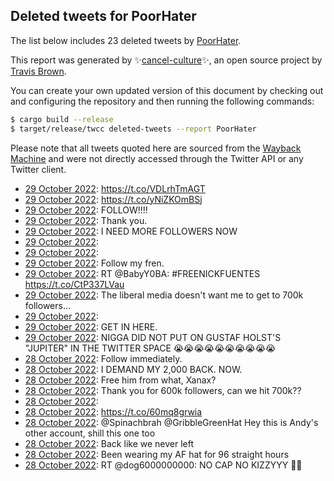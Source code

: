 ## Deleted tweets for PoorHater

The list below includes 23 deleted tweets by
[PoorHater](https://twitter.com/PoorHater).



This report was generated by ✨[cancel-culture](https://github.com/travisbrown/cancel-culture)✨,
an open source project by [Travis Brown](https://twitter.com/travisbrown).

You can create your own updated version of this document by checking out and configuring the
repository and then running the following commands:

```bash
$ cargo build --release
$ target/release/twcc deleted-tweets --report PoorHater
```

Please note that all tweets quoted here are sourced from the
[Wayback Machine](https://web.archive.org) and were not directly accessed through the Twitter API or
any Twitter client.

* [29 October 2022](https://web.archive.org/web/20221029225319/https://twitter.com/PoorHater/status/1586491398567915521): https://t.co/VDLrhTmAGT <!--1586491398567915521-->
* [29 October 2022](https://web.archive.org/web/20221029192042/https://twitter.com/PoorHater/status/1586437891835580416): https://t.co/yNiZKOmBSj <!--1586437891835580416-->
* [29 October 2022](https://web.archive.org/web/20221029044818/https://twitter.com/PoorHater/status/1586165432054173698): FOLLOW!!!! <!--1586165432054173698-->
* [29 October 2022](https://web.archive.org/web/20221029044720/https://twitter.com/PoorHater/status/1586165099404066816): Thank you. <!--1586165099404066816-->
* [29 October 2022](https://web.archive.org/web/20221029044735/https://twitter.com/PoorHater/status/1586162969205178369): I NEED MORE FOLLOWERS NOW <!--1586162969205178369-->
* [29 October 2022](https://web.archive.org/web/20221029044733/https://twitter.com/PoorHater/status/1586157834450137090):  <!--1586157834450137090-->
* [29 October 2022](https://web.archive.org/web/20221029044712/https://twitter.com/PoorHater/status/1586123805042294785):  <!--1586155539804864513-->
* [29 October 2022](https://web.archive.org/web/20221029044740/https://twitter.com/PoorHater/status/1586151766755794944): Follow my fren. <!--1586151766755794944-->
* [29 October 2022](https://web.archive.org/web/20221029002211/https://twitter.com/PoorHater/status/1586151374756380672): RT @BabyY0BA: #FREENICKFUENTES https://t.co/CtP337LVau <!--1586151374756380672-->
* [29 October 2022](https://web.archive.org/web/20221029044715/https://twitter.com/PoorHater/status/1586151065333948418): The liberal media doesn't want me to get to 700k followers... <!--1586151065333948418-->
* [29 October 2022](https://web.archive.org/web/20221029044725/https://twitter.com/PoorHater/status/1586149141566345218):  <!--1586149141566345218-->
* [29 October 2022](https://web.archive.org/web/20221029044548/https://twitter.com/PoorHater/status/1586146470587400194): GET IN HERE. <!--1586146470587400194-->
* [29 October 2022](https://web.archive.org/web/20221029044756/https://twitter.com/PoorHater/status/1586146399963734016): NIGGA DID NOT PUT ON GUSTAF HOLST'S "JUPITER" IN THE TWITTER SPACE 😭😭😭😭😭😭😭😭😭😭 <!--1586146399963734016-->
* [28 October 2022](https://web.archive.org/web/20221029044746/https://twitter.com/PoorHater/status/1586143871888596992): Follow immediately. <!--1586143871888596992-->
* [28 October 2022](https://web.archive.org/web/20221029044608/https://twitter.com/PoorHater/status/1586138384304857088): I DEMAND MY 2,000 BACK. NOW. <!--1586138384304857088-->
* [28 October 2022](https://web.archive.org/web/20221029044712/https://twitter.com/PoorHater/status/1586123805042294785): Free him from what, Xanax? <!--1586123805042294785-->
* [28 October 2022](https://web.archive.org/web/20221029050236/https://twitter.com/PoorHater/status/1586113813166051329): Thank you for 600k followers, can we hit 700k?? <!--1586113813166051329-->
* [28 October 2022](https://web.archive.org/web/20221029044802/https://twitter.com/PoorHater/status/1586033142694961153):  <!--1586033142694961153-->
* [28 October 2022](https://web.archive.org/web/20221028162920/https://twitter.com/PoorHater/status/1586032378157359105): https://t.co/60mq8grwia <!--1586032378157359105-->
* [28 October 2022](https://web.archive.org/web/20221028145135/https://twitter.com/PoorHater/status/1586007778555875330): @Spinachbrah @GribbleGreenHat Hey this is Andy's other account, shill this one too <!--1586007778555875330-->
* [28 October 2022](https://web.archive.org/web/20221029044754/https://twitter.com/PoorHater/status/1586001272595156993): Back like we never left <!--1586001272595156993-->
* [28 October 2022](https://web.archive.org/web/20221029044728/https://twitter.com/PoorHater/status/1585999902085206018): Been wearing my AF hat for 96 straight hours <!--1585999902085206018-->
* [28 October 2022](https://web.archive.org/web/20221028035155/https://twitter.com/PoorHater/status/1585841768007811072): RT @dog6000000000: NO CAP NO KIZZYYY 🤞🏻 <!--1585841768007811072-->
